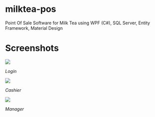 # milktea-pos

Point Of Sale Software for Milk Tea using WPF (C#), SQL Server, Entity Framework, Material Design

# Screenshots
![](https://i.imgur.com/HDUkDx7.jpg)
<p>
    <em>Login</em>
</p>

![](https://i.imgur.com/4pZhs6G.jpg)
<p>
    <em>Cashier</em>
</p>

![](https://i.imgur.com/ZkOM04Y.jpg)
<p>
    <em>Manager</em>
</p>
